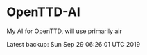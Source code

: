# OpenTTD-AI
My AI for OpenTTD, will use primarily air

Latest backup: Sun Sep 29 06:26:01 UTC 2019

